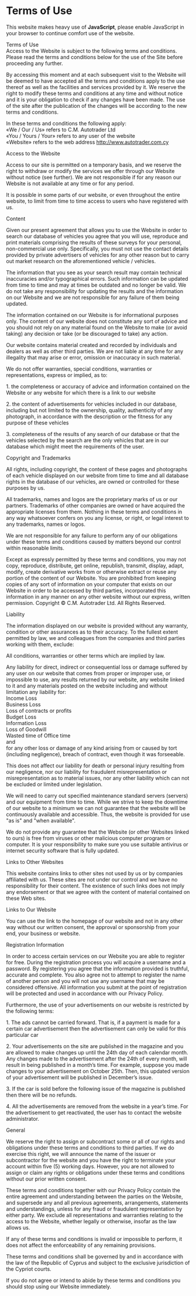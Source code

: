 Terms of Use
============

This website makes heavy use of **JavaScript**, please enable JavaScript in your browser to continue comfort use of the website.

Terms of Use  
Access to the Website is subject to the following terms and conditions. Please read the terms and conditions below for the use of the Site before proceeding any further.  
  
By accessing this moment and at each subsequent visit to the Website will be deemed to have accepted all the terms and conditions apply to the use thereof as well as the facilities and services provided by it. We reserve the right to modify these terms and conditions at any time and without notice and it is your obligation to check if any changes have been made. The use of the site after the publication of the changes will be according to the new terms and conditions.  
  
In these terms and conditions the following apply:  
«We / Our / Us» refers to C.M. Autotrader Ltd  
«You / Yours / Your» refers to any user of the website  
«Website» refers to the web address http://www.autotrader.com.cy  
  
Access to the Website  
  
Access to our site is permitted on a temporary basis, and we reserve the right to withdraw or modify the services we offer through our Website without notice (see further). We are not responsible if for any reason our Website is not available at any time or for any period.  
  
It is possible in some parts of our website, or even throughout the entire website, to limit from time to time access to users who have registered with us.  
  
Content  
  
Given our present agreement that allows you to use the Website in order to search our database of vehicles you agree that you will use, reproduce and print materials comprising the results of these surveys for your personal, non-commercial use only. Specifically, you must not use the contact details provided by private advertisers of vehicles for any other reason but to carry out market research on the aforementioned vehicle / vehicles.  
  
The information that you see as your search result may contain technical inaccuracies and/or typographical errors. Such information can be updated from time to time and may at times be outdated and no longer be valid. We do not take any responsibility for updating the results and the information on our Website and we are not responsible for any failure of them being updated.  
  
The information contained on our Website is for informational purposes only. The content of our website does not constitute any sort of advice and you should not rely on any material found on the Website to make (or avoid taking) any decision or take (or be discouraged to take) any action.  
  
Our website contains material created and recorded by individuals and dealers as well as other third parties. We are not liable at any time for any illegality that may arise or error, omission or inaccuracy in such material.  
  
We do not offer warranties, special conditions, warranties or representations, express or implied, as to:  
  
1\. the completeness or accuracy of advice and information contained on the Website or any website for which there is a link to our website  
  
2\. the content of advertisements for vehicles included in our database, including but not limited to the ownership, quality, authenticity of any photograph, in accordance with the description or the fitness for any purpose of these vehicles  
  
3\. completeness of the results of any search of our database or that the vehicles selected by the search are the only vehicles that are in our database which might meet the requirements of the user.  
  
Copyright and Trademarks  
  
All rights, including copyright, the content of these pages and photographs of each vehicle displayed on our website from time to time and all database rights in the database of our vehicles, are owned or controlled for these purposes by us.  
  
All trademarks, names and logos are the proprietary marks of us or our partners. Trademarks of other companies are owned or have acquired the appropriate licenses from them. Nothing in these terms and conditions in any way whatsoever confers on you any license, or right, or legal interest to any trademarks, names or logos.  
  
We are not responsible for any failure to perform any of our obligations under these terms and conditions caused by matters beyond our control within reasonable limits.  
  
Except as expressly permitted by these terms and conditions, you may not copy, reproduce, distribute, get online, republish, transmit, display, adapt, modify, create derivative works from or otherwise extract or reuse any portion of the content of our Website. You are prohibited from keeping copies of any sort of information on your computer that exists on our Website in order to be accessed by third parties, incorporated this information in any manner on any other website without our express, written permission. Copyright © C.M. Autotrader Ltd. All Rights Reserved.  
  
Liability  
  
The information displayed on our website is provided without any warranty, condition or other assurances as to their accuracy. To the fullest extent permitted by law, we and colleagues from the companies and third parties working with them, exclude:  
  
All conditions, warranties or other terms which are implied by law.  
  
Any liability for direct, indirect or consequential loss or damage suffered by any user on our website that comes from proper or improper use, or impossible to use, any results returned by our website, any website linked to it and any materials posted on the website including and without limitation any liability for:  
Income Loss  
Business Loss  
Loss of contracts or profits  
Budget Loss  
Information Loss  
Loss of Goodwill  
Wasted time of Office time  
and  
for any other loss or damage of any kind arising from or caused by tort (including negligence), breach of contract, even though it was forseeable.  
  
This does not affect our liability for death or personal injury resulting from our negligence, nor our liability for fraudulent misrepresentation or misrepresentation as to material issues, nor any other liability which can not be excluded or limited under legislation.  
  
We will need to carry out specified maintenance standard servers (servers) and our equipment from time to time. While we strive to keep the downtime of our website to a minimum we can not guarantee that the website will be continuously available and accessible. Thus, the website is provided for use "as is" and "when available".  
  
We do not provide any guarantee that the Website (or other Websites linked to ours) is free from viruses or other malicious computer program or computer. It is your responsibility to make sure you use suitable antivirus or internet security software that is fully updated.  
  
Links to Other Websites  
  
This website contains links to other sites not used by us or by companies affiliated with us. These sites are not under our control and we have no responsibility for their content. The existence of such links does not imply any endorsement or that we agree with the content of material contained on these Web sites.  
  
Links to Our Website  
  
You can use the link to the homepage of our website and not in any other way without our written consent, the approval or sponsorship from your end, your business or website.  
  
Registration Information  
  
In order to access certain services on our Website you are able to register for free. During the registration process you will acquire a username and a password. By registering you agree that the information provided is truthful, accurate and complete. You also agree not to attempt to register the name of another person and you will not use any username that may be considered offensive. All information you submit at the point of registration will be protected and used in accordance with our Privacy Policy.  
  
Furthermore, the use of your advertisements on our website is restricted by the following terms:  
  
1\. The ads cannot be carried forward. That is, if a payment is made for a certain car advertisement then the advertisement can only be valid for this particular car  
  
2\. Your advertisements on the site are published in the magazine and you are allowed to make changes up until the 24th day of each calendar month. Any changes made to the advertisement after the 24th of every month, will result in being published in a month’s time. For example, suppose you made changes to your advertisement on October 25th. Then, this updated version of your advertisement will be published in December’s issue.  
  
3\. If the car is sold before the following issue of the magazine is published then there will be no refunds.  
  
4\. All the advertisements are removed from the website in a year’s time. For the advertisement to get reactivated, the user has to contact the website administrator.  
  
General  
  
We reserve the right to assign or subcontract some or all of our rights and obligations under these terms and conditions to third parties. If we do exercise this right, we will announce the name of the issuer or subcontractor for the website and you have the right to terminate your account within five (5) working days. However, you are not allowed to assign or claim any rights or obligations under these terms and conditions without our prior written consent.  
  
These terms and conditions together with our Privacy Policy contain the entire agreement and understanding between the parties on the Website, and supersede any and all previous agreements, arrangements, statements and understandings, unless for any fraud or fraudulent representation by either party. We exclude all representations and warranties relating to the access to the Website, whether legally or otherwise, insofar as the law allows us.  
  
If any of these terms and conditions is invalid or impossible to perform, it does not affect the enforceability of any remaining provisions.  
  
These terms and conditions shall be governed by and in accordance with the law of the Republic of Cyprus and subject to the exclusive jurisdiction of the Cypriot courts.  
  
If you do not agree or intend to abide by these terms and conditions you should stop using our Website immediately.